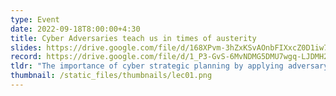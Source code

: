 ```yaml
---
type: Event
date: 2022-09-18T8:00:00+4:30
title: Cyber Adversaries teach us in times of austerity 
slides: https://drive.google.com/file/d/168XPvm-3hZxKSvAOnbFIXxcZ0D1iw7-c/view?usp=sharing
record: https://drive.google.com/file/d/1_P3-GvS-6MvNDMG5DMU7wgq-LJDMH2Hy/view?usp=sharing
tldr: "The importance of cyber strategic planning by applying adversary engagement"
thumbnail: /static_files/thumbnails/lec01.png
---
```

